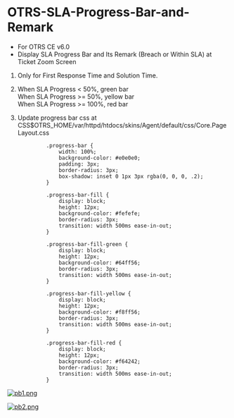 # OTRS-SLA-Progress-Bar-and-Remark
- For OTRS CE v6.0
- Display SLA Progress Bar and Its Remark (Breach or Within SLA) at Ticket Zoom Screen 

1. Only for First Response Time and Solution Time.  

2. 	When SLA Progress < 50%, green bar  
	When SLA Progress >= 50%, yellow bar  
	When SLA Progress >= 100%, red bar  
	  
3. Update progress bar css at CSS$OTRS_HOME/var/httpd/htdocs/skins/Agent/default/css/Core.PageLayout.css  

				.progress-bar {
					width: 100%;
					background-color: #e0e0e0;
					padding: 3px;
					border-radius: 3px;
					box-shadow: inset 0 1px 3px rgba(0, 0, 0, .2);
				}
							
				.progress-bar-fill {
				    display: block;
				    height: 12px;
				    background-color: #fefefe;
				    border-radius: 3px;
				    transition: width 500ms ease-in-out;
				}
				    
				.progress-bar-fill-green {
				    display: block;
				    height: 12px;
				    background-color: #64ff56;
				    border-radius: 3px;
				    transition: width 500ms ease-in-out;
				}
				
				.progress-bar-fill-yellow {
				    display: block;
				    height: 12px;
				    background-color: #f8ff56;
				    border-radius: 3px;
				    transition: width 500ms ease-in-out;
				}
				
				.progress-bar-fill-red {
				    display: block;
				    height: 12px;
				    background-color: #f64242;
				    border-radius: 3px;
				    transition: width 500ms ease-in-out;
				}


[![pb1.png](https://i.postimg.cc/26q9D2bB/pb1.png)](https://postimg.cc/7Gkn11Nx)  
  
[![pb2.png](https://i.postimg.cc/ZKz7GPTC/pb2.png)](https://postimg.cc/BtNBDKP0)  
